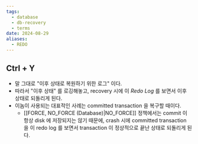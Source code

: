 ```yaml
---
tags:
  - database
  - db-recovery
  - terms
date: 2024-08-29
aliases:
  - REDO
---
```

## Ctrl + Y

- 말 그대로 "이후 상태로 복원하기 위한 로그" 이다.
- 따라서 "이후 상태" 를 로깅해놓고, recovery 시에 이 *Redo Log* 를 보면서 이후 상태로 되돌리게 된다.
- 이놈이 사용되는 대표적인 사례는 committed transaction 을 복구할 때이다.
	- [[FORCE, NO_FORCE (Database)|NO_FORCE]] 정책에서는 commit 이 항상 disk 에 저장되지는 않기 때문에, crash 시에 committed transaction 을 이 redo log 를 보면서 transaction 이 정상적으로 끝난 상태로 되돌리게 된다.
